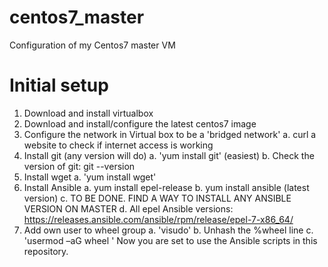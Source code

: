 # centos7_master
Configuration of my Centos7 master VM

# Initial setup
1. Download and install virtualbox
2. Download and install/configure the latest centos7 image
3. Configure the network in Virtual box to be a 'bridged network'
   a. curl a website to check if internet access is working
4. Install git (any version will do)
   a. 'yum install git' (easiest)
   b. Check the version of git: git --version
5. Install wget
   a. 'yum install wget'
6. Install Ansible
   a. yum install epel-release
   b. yum install ansible (latest version)
   c. TO BE DONE. FIND A WAY TO INSTALL ANY ANSIBLE VERSION ON MASTER
   d. All epel Ansible versions: https://releases.ansible.com/ansible/rpm/release/epel-7-x86_64/
7. Add own user to wheel group
   a. 'visudo'
   b. Unhash the %wheel line
   c. 'usermod –aG wheel <username>'
Now you are set to use the Ansible scripts in this repository. 
